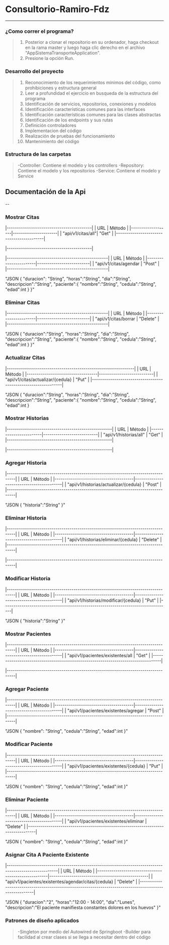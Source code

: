 # Consultorio-Ramiro-Fdz

---

### ¿Como correr el programa?
> 1. Posterior a clonar el repositorio en su ordenador, haga checkout en la rama master y luego haga clic derecho en el archivo "AppSistemaTransporteApplication".
> 2. Presione la opción Run.

### Desarrollo del proyecto
> 1. Reconocimiento de los requerimientos mínimos del código, como prohibiciones y estructura general
> 2. Leer a profundidad el ejercicio en busqueda de la estructura del programa
> 3. Identificación de servicios, repositorios, conexiones y modelos
> 4. Identificación características comunes para las interfaces
> 5. Identificación características comunes para las clases abstractas
> 6. Identificación de los endpoints y sus rutas
> 7. Definición controladores
> 8. Implementacion del código
> 9. Realización de pruebas del funcionamiento
> 10. Mantenimiento del código

### Estructura de las carpetas
> -Controller: Contiene el modelo y los controllers
> -Repository: Contiene el modelo y los repositorios
> -Service: Contiene el modelo y Service

## Documentación de la Api

--

### Mostrar Citas

|------------------------------------------|
|        URL        |        Método        |
|-------------------|----------------------|
| "api/v1/citas/all"|        "Get"         |
|------------------------------------------|

|------------------------------------------|

|--------------------------------------------------|
|          URL          |          Método          |
|-----------------------|--------------------------|
| "api/v1/citas/agendar |          "Post"          |
|--------------------------------------------------|

"JSON
{
    "duracion": "String",
    "horas":"String",
    "dia":"String",
    "descripcion":"String",
    "paciente":{
        "nombre":"String",
        "cedula":"String",
        "edad":int
    }
}"

### Eliminar Citas

|--------------------------------------------------|
|          URL          |          Método          |
|-----------------------|--------------------------|
| "api/v1/citas/borrar  |         "Delete"         |
|--------------------------------------------------|

"JSON
{
    "duracion":"String",
    "horas":"String",
    "dia":"String",
    "descripcion":"String",
    "paciente":{
        "nombre":"String",
        "cedula":"String",
        "edad":int
    }
}"

### Actualizar Citas

|---------------------------------------------------------------|
|                URL                |           Método          |
|-----------------------------------|---------------------------|
| "api/v1/citas/actualizar/{cedula} |           "Put"           |
|---------------------------------------------------------------|

"JSON
{
    "duracion":"String",
    "horas":"String",
    "dia":"String",
    "descripcion":"String",
    "paciente":{
        "nombre":"String",
        "cedula":"String",
        "edad":int
}

### Mostrar Historias

|----------------------------------------------------|
|           URL          |           Método          |
|------------------------|---------------------------|
| "api/v1/historias/all" |           "Get"           |
|----------------------------------------------------|

|----------------------------------------------------|

### Agregar Historia

|----------------------------------------------------------------------------------|
|                  URL                  |                  Método                  |
|---------------------------------------|------------------------------------------|
| "api/v1/historias/actualizar/{cedula} |                  "Post"                  |
|----------------------------------------------------------------------------------|

"JSON
{
  "historia":"String"
}"

### Eliminar Historia

|----------------------------------------------------------------------------------|
|                  URL                  |                  Método                  |
|---------------------------------------|------------------------------------------|
|  "api/v1/historias/eliminar/{cedula}  |                  "Delete"                  |
|----------------------------------------------------------------------------------|

|----------------------------------------------------------------------------------|

### Modificar Historia

|----------------------------------------------------------------------------------|
|                  URL                  |                  Método                  |
|---------------------------------------|------------------------------------------|
| "api/v1/historias/modificar/{cedula} |                 "Put"                   |
|----------------------------------------------------------------------------------|

"JSON
{
  "historia":"String"
}"

### Mostrar Pacientes

|----------------------------------------------------------------------------------|
|                  URL                  |                  Método                  |
|---------------------------------------|------------------------------------------|
|   "api/v1/pacientes/existentes/all    |                  "Get"                   |
|----------------------------------------------------------------------------------|

|----------------------------------------------------------------------------------|

### Agregar Paciente

|----------------------------------------------------------------------------------|
|                  URL                  |                  Método                  |
|---------------------------------------|------------------------------------------|
| "api/v1/pacientes/existentes/agregar  |                  "Post"                  |
|----------------------------------------------------------------------------------|

"JSON
{
    "nombre": "String",
    "cedula":"String",
    "edad":int
}"

### Modificar Paciente

|----------------------------------------------------------------------------------|
|                  URL                  |                  Método                  |
|---------------------------------------|------------------------------------------|
| "api/v1/pacientes/existentes/{cedula} |                  "Put"                   |
|----------------------------------------------------------------------------------|

"JSON
{
    "nombre": "String",
    "cedula":"String",
    "edad":int
}"

### Eliminar Paciente

|----------------------------------------------------------------------------------|
|                  URL                  |                  Método                  |
|---------------------------------------|------------------------------------------|
| "api/v1/pacientes/existentes/eliminar |                 "Delete"                 |
|----------------------------------------------------------------------------------|

"JSON
{
    "nombre": "String",
    "cedula":"String",
    "edad":int
}"

### Asignar Cita A Paciente Existente

|-------------------------------------------------------------------------------------------------------|
|                      URL                            |                     Método                      |
|-----------------------------------------------------|-------------------------------------------------|
| "api/v1/pacientes/existentes/agendar/citas/{cedula} |                    "Delete"                     |
|-------------------------------------------------------------------------------------------------------|

"JSON
{
    "duracion":"2",
    "horas":"12:00 - 14:00",
    "dia":"Lunes",
    "descripcion":"El paciente manifiesta constantes dolores en los huevos"
}"

### Patrones de diseño aplicados

> -Singleton por medio del Autowired de Springboot
> -Builder para facilidad al crear clases si se llega a necesitar dentro del código
